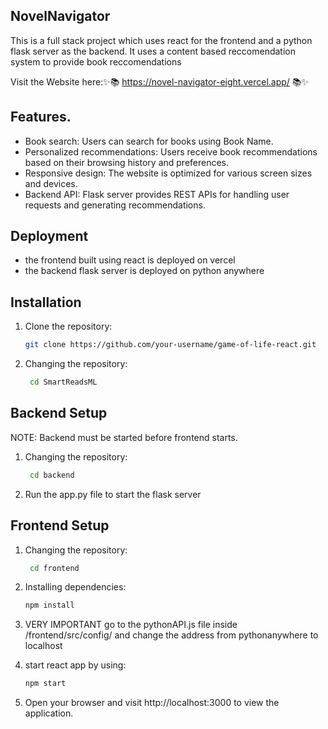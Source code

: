 ## NovelNavigator 

This is a full stack project which uses react for the frontend and a python flask server as the backend.
It uses a content based reccomendation system to provide book reccomendations


Visit the Website here:✨📚 https://novel-navigator-eight.vercel.app/ 📚✨


## Features.

- Book search: Users can search for books using Book Name.
- Personalized recommendations: Users receive book recommendations based on their browsing history and preferences.
- Responsive design: The website is optimized for various screen sizes and devices.
- Backend API: Flask server provides REST APIs for handling user requests and generating recommendations.

## Deployment
- the frontend built using react is deployed on vercel
- the backend flask server is deployed on python anywhere

## Installation 

1. Clone the repository:

   ```sh
   git clone https://github.com/your-username/game-of-life-react.git
   ```
2. Changing the repository:
   
   ```sh
    cd SmartReadsML
   ```

## Backend Setup

NOTE: Backend must be started before frontend starts.

1. Changing the repository:
   
   ```sh
    cd backend
   ```
2. Run the app.py file to start the flask server

## Frontend Setup

1. Changing the repository:
   
   ```sh
    cd frontend
   ```
   
2. Installing dependencies:
   
   ```sh
   npm install
   ```
3. VERY IMPORTANT go to the pythonAPI.js file inside /frontend/src/config/ and change the address from pythonanywhere to localhost

4. start react app by using:
   
   ```sh
   npm start
   ```

5. Open your browser and visit http://localhost:3000 to view the application.


